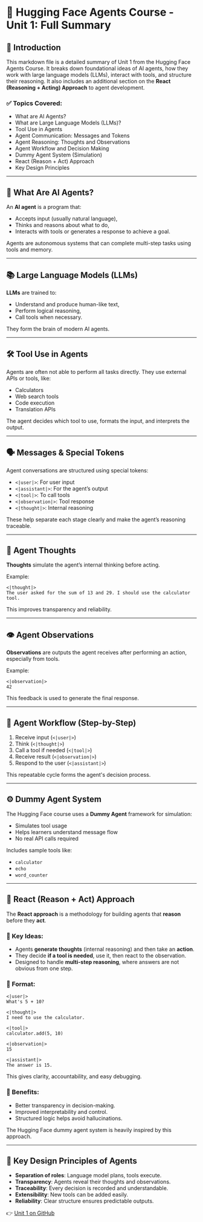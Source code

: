 # 🤖 Hugging Face Agents Course - Unit 1: Full Summary

## 📘 Introduction

This markdown file is a detailed summary of Unit 1 from the Hugging Face Agents Course. It breaks down foundational ideas of AI agents, how they work with large language models (LLMs), interact with tools, and structure their reasoning. It also includes an additional section on the **React (Reasoning + Acting) Approach** to agent development.

### ✅ Topics Covered:

- What are AI Agents?
- What are Large Language Models (LLMs)?
- Tool Use in Agents
- Agent Communication: Messages and Tokens
- Agent Reasoning: Thoughts and Observations
- Agent Workflow and Decision Making
- Dummy Agent System (Simulation)
- React (Reason + Act) Approach
- Key Design Principles

---

## 🤖 What Are AI Agents?

An **AI agent** is a program that:

- Accepts input (usually natural language),
- Thinks and reasons about what to do,
- Interacts with tools or generates a response to achieve a goal.

Agents are autonomous systems that can complete multi-step tasks using tools and memory.

---

## 📚 Large Language Models (LLMs)

**LLMs** are trained to:

- Understand and produce human-like text,
- Perform logical reasoning,
- Call tools when necessary.

They form the brain of modern AI agents.

---

## 🛠️ Tool Use in Agents

Agents are often not able to perform all tasks directly. They use external APIs or tools, like:

- Calculators
- Web search tools
- Code execution
- Translation APIs

The agent decides which tool to use, formats the input, and interprets the output.

---

## 🗣️ Messages & Special Tokens

Agent conversations are structured using special tokens:

- `<|user|>`: For user input
- `<|assistant|>`: For the agent’s output
- `<|tool|>`: To call tools
- `<|observation|>`: Tool response
- `<|thought|>`: Internal reasoning

These help separate each stage clearly and make the agent’s reasoning traceable.

---

## 🧠 Agent Thoughts

**Thoughts** simulate the agent’s internal thinking before acting.

Example:

```
<|thought|>
The user asked for the sum of 13 and 29. I should use the calculator tool.
```

This improves transparency and reliability.

---

## 👁️ Agent Observations

**Observations** are outputs the agent receives after performing an action, especially from tools.

Example:

```
<|observation|>
42
```

This feedback is used to generate the final response.

---

## 🔄 Agent Workflow (Step-by-Step)

1. Receive input (`<|user|>`)
2. Think (`<|thought|>`)
3. Call a tool if needed (`<|tool|>`)
4. Receive result (`<|observation|>`)
5. Respond to the user (`<|assistant|>`)

This repeatable cycle forms the agent's decision process.

---

## ⚙️ Dummy Agent System

The Hugging Face course uses a **Dummy Agent** framework for simulation:

- Simulates tool usage
- Helps learners understand message flow
- No real API calls required

Includes sample tools like:

- `calculator`
- `echo`
- `word_counter`

---

## 🧠 React (Reason + Act) Approach

The **React approach** is a methodology for building agents that **reason** before they **act**.

### 📍 Key Ideas:

- Agents **generate thoughts** (internal reasoning) and then take an **action**.
- They decide **if a tool is needed**, use it, then react to the observation.
- Designed to handle **multi-step reasoning**, where answers are not obvious from one step.

### 🧰 Format:

```
<|user|>
What's 5 + 10?

<|thought|>
I need to use the calculator.

<|tool|>
calculator.add(5, 10)

<|observation|>
15

<|assistant|>
The answer is 15.
```

This gives clarity, accountability, and easy debugging.

### 🧠 Benefits:

- Better transparency in decision-making.
- Improved interpretability and control.
- Structured logic helps avoid hallucinations.

The Hugging Face dummy agent system is heavily inspired by this approach.

---

## 🧱 Key Design Principles of Agents

- **Separation of roles**: Language model plans, tools execute.
- **Transparency**: Agents reveal their thoughts and observations.
- **Traceability**: Every decision is recorded and understandable.
- **Extensibility**: New tools can be added easily.
- **Reliability**: Clear structure ensures predictable outputs.

👉 [Unit 1 on GitHub](https://github.com/huggingface/agents-course/tree/main/units/en/unit1)
